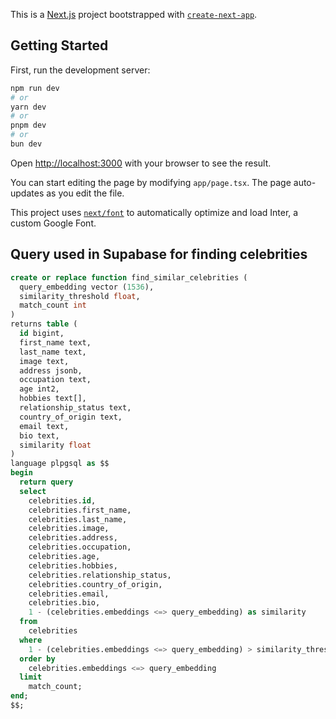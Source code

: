 This is a [Next.js](https://nextjs.org/) project bootstrapped with [`create-next-app`](https://github.com/vercel/next.js/tree/canary/packages/create-next-app).

## Getting Started

First, run the development server:

```bash
npm run dev
# or
yarn dev
# or
pnpm dev
# or
bun dev
```

Open [http://localhost:3000](http://localhost:3000) with your browser to see the result.

You can start editing the page by modifying `app/page.tsx`. The page auto-updates as you edit the file.

This project uses [`next/font`](https://nextjs.org/docs/basic-features/font-optimization) to automatically optimize and load Inter, a custom Google Font.

## Query used in Supabase for finding celebrities

```sql
create or replace function find_similar_celebrities (
  query_embedding vector (1536),
  similarity_threshold float,
  match_count int
)
returns table (
  id bigint,
  first_name text,
  last_name text,
  image text,
  address jsonb,
  occupation text,
  age int2,
  hobbies text[],
  relationship_status text,
  country_of_origin text,
  email text,
  bio text,
  similarity float
)
language plpgsql as $$
begin
  return query
  select
    celebrities.id,
    celebrities.first_name,
    celebrities.last_name,
    celebrities.image,
    celebrities.address,
    celebrities.occupation,
    celebrities.age,
    celebrities.hobbies,
    celebrities.relationship_status,
    celebrities.country_of_origin,
    celebrities.email,
    celebrities.bio,
    1 - (celebrities.embeddings <=> query_embedding) as similarity
  from
    celebrities
  where
    1 - (celebrities.embeddings <=> query_embedding) > similarity_threshold
  order by
    celebrities.embeddings <=> query_embedding
  limit
    match_count;
end;
$$;
```
